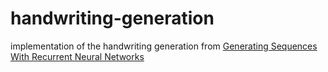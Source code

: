 # handwriting-generation
implementation of the handwriting generation from [Generating Sequences With Recurrent Neural Networks](https://arxiv.org/pdf/1308.0850.pdf)
